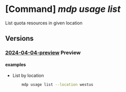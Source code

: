 # [Command] _mdp usage list_

List quota resources in given location

## Versions

### [2024-04-04-preview](/Resources/mgmt-plane/L3N1YnNjcmlwdGlvbnMve30vcHJvdmlkZXJzL21pY3Jvc29mdC5kZXZvcHNpbmZyYXN0cnVjdHVyZS9sb2NhdGlvbnMve30vdXNhZ2Vz/2024-04-04-preview.xml) **Preview**

<!-- mgmt-plane /subscriptions/{}/providers/microsoft.devopsinfrastructure/locations/{}/usages 2024-04-04-preview -->

#### examples

- List by location
    ```bash
        mdp usage list --location westus
    ```

